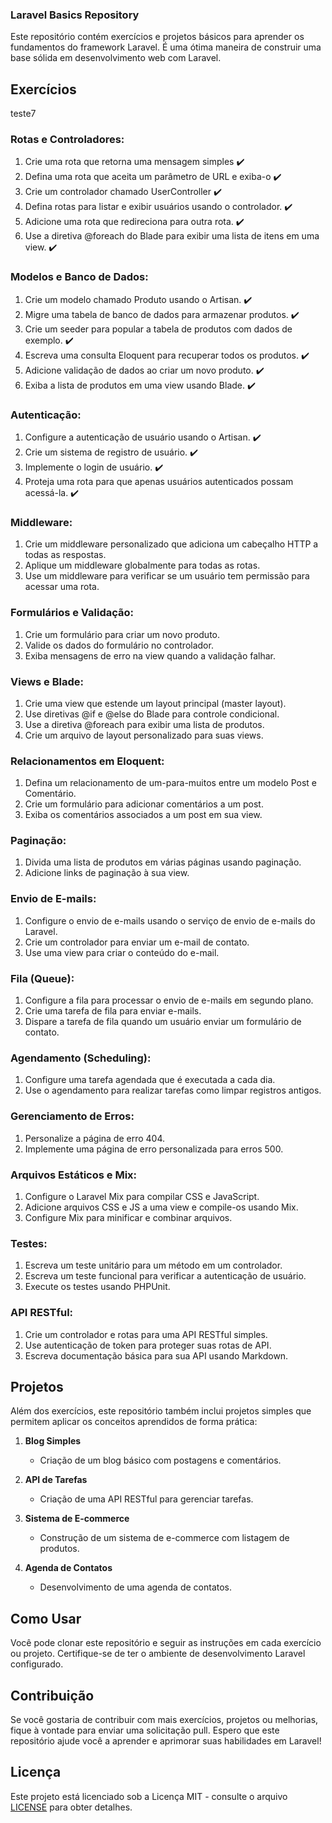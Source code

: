 ### Laravel Basics Repository

Este repositório contém exercícios e projetos básicos para aprender os fundamentos do framework Laravel. É uma ótima maneira de construir uma base sólida em desenvolvimento web com Laravel.

## Exercícios
teste7
<h3>Rotas e Controladores:</h3>

<ol>
  <li>Crie uma rota que retorna uma mensagem simples ✔️</li>
  <li>Defina uma rota que aceita um parâmetro de URL e exiba-o ✔️</li>
  <li>Crie um controlador chamado UserController ✔️</li>
  <li>Defina rotas para listar e exibir usuários usando o controlador. ✔️</li>
  <li>Adicione uma rota que redireciona para outra rota. ✔️</li>
  <li>Use a diretiva @foreach do Blade para exibir uma lista de itens em uma view. ✔️</li>
</ol>

<h3>Modelos e Banco de Dados:</h3>

<ol>
   <li>Crie um modelo chamado Produto usando o Artisan. ✔️</li>
   <li>Migre uma tabela de banco de dados para armazenar produtos. ✔️</li>
   <li>Crie um seeder para popular a tabela de produtos com dados de exemplo. ✔️</li>
   <li>Escreva uma consulta Eloquent para recuperar todos os produtos. ✔️</li>
   <li>Adicione validação de dados ao criar um novo produto. ✔️ </li>
   <li>Exiba a lista de produtos em uma view usando Blade. ✔️ </li>
</ol>

<h3>Autenticação:</h3>

<ol>
<li>Configure a autenticação de usuário usando o Artisan. ✔️ </li>
<li>Crie um sistema de registro de usuário. ✔️ </li>
<li>Implemente o login de usuário. ✔️  </li>
<li>Proteja uma rota para que apenas usuários autenticados possam acessá-la.  ✔️ </li>
</ol>

<h3>Middleware:</h3>

<ol>
<li>Crie um middleware personalizado que adiciona um cabeçalho HTTP a todas as respostas. </li>
<li>Aplique um middleware globalmente para todas as rotas.</li>
<li>Use um middleware para verificar se um usuário tem permissão para acessar uma rota.</li>
</ol>

<h3>Formulários e Validação:</h3>

<ol>
<li>Crie um formulário para criar um novo produto.</li>
<li>Valide os dados do formulário no controlador.</li>
<li>Exiba mensagens de erro na view quando a validação falhar.</li>
</ol>

<h3>Views e Blade:</h3>

<ol>
<li>Crie uma view que estende um layout principal (master layout).</li>
<li>Use diretivas @if e @else do Blade para controle condicional.</li>
<li>Use a diretiva @foreach para exibir uma lista de produtos.</li>
<li>Crie um arquivo de layout personalizado para suas views.</li>
</ol>

<h3>Relacionamentos em Eloquent:</h3>

<ol>
<li>Defina um relacionamento de um-para-muitos entre um modelo Post e Comentário.</li>
<li>Crie um formulário para adicionar comentários a um post.</li>
<li>Exiba os comentários associados a um post em sua view.</li>
</ol>

<h3>Paginação:</h3>

<ol>
<li>Divida uma lista de produtos em várias páginas usando paginação.</li>
<li>Adicione links de paginação à sua view.</li>
</ol>

<h3>Envio de E-mails:</h3>

<ol>
<li>Configure o envio de e-mails usando o serviço de envio de e-mails do Laravel.</li>
<li>Crie um controlador para enviar um e-mail de contato.</li>
<li>Use uma view para criar o conteúdo do e-mail.</li>
</ol>

<h3>Fila (Queue):</h3>

<ol>
<li>Configure a fila para processar o envio de e-mails em segundo plano.</li>
<li>Crie uma tarefa de fila para enviar e-mails.</li>
<li>Dispare a tarefa de fila quando um usuário enviar um formulário de contato.</li>
</ol>

<h3>Agendamento (Scheduling):</h3>

<ol>
<li>Configure uma tarefa agendada que é executada a cada dia.</li>
<li>Use o agendamento para realizar tarefas como limpar registros antigos.</li>
</ol>

<h3>Gerenciamento de Erros:</h3>

<ol>
<li>Personalize a página de erro 404.</li>
<li>Implemente uma página de erro personalizada para erros 500.</li>
</ol>

<h3>Arquivos Estáticos e Mix:</h3>

<ol>
<li>Configure o Laravel Mix para compilar CSS e JavaScript.</li>
<li>Adicione arquivos CSS e JS a uma view e compile-os usando Mix.</li>
<li>Configure Mix para minificar e combinar arquivos.</li>
</ol>

<h3>Testes:</h3>

<ol>
<li>Escreva um teste unitário para um método em um controlador.</li>
<li>Escreva um teste funcional para verificar a autenticação de usuário.</li>
<li>Execute os testes usando PHPUnit.</li>
</ol>

<h3>API RESTful:</h3>

<ol>
<li>Crie um controlador e rotas para uma API RESTful simples.</li>
<li>Use autenticação de token para proteger suas rotas de API.</li>
<li>Escreva documentação básica para sua API usando Markdown.</li>
</ol>

## Projetos

Além dos exercícios, este repositório também inclui projetos simples que permitem aplicar os conceitos aprendidos de forma prática:

1. **Blog Simples**
   - Criação de um blog básico com postagens e comentários.

2. **API de Tarefas**
   - Criação de uma API RESTful para gerenciar tarefas.

3. **Sistema de E-commerce**
   - Construção de um sistema de e-commerce com listagem de produtos.

4. **Agenda de Contatos**
   - Desenvolvimento de uma agenda de contatos.

## Como Usar

Você pode clonar este repositório e seguir as instruções em cada exercício ou projeto. Certifique-se de ter o ambiente de desenvolvimento Laravel configurado.

## Contribuição

Se você gostaria de contribuir com mais exercícios, projetos ou melhorias, fique à vontade para enviar uma solicitação pull. Espero que este repositório ajude você a aprender e aprimorar suas habilidades em Laravel!

## Licença

Este projeto está licenciado sob a Licença MIT - consulte o arquivo [LICENSE](LICENSE) para obter detalhes.
